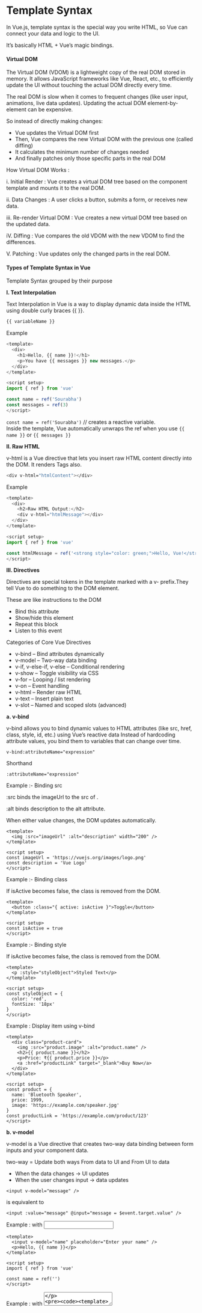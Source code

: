 # Template Syntax​

In Vue.js, template syntax is the special way you write HTML, so Vue can connect your data and logic to the UI.

It’s basically HTML + Vue’s magic bindings.


#### **Virtual DOM**

The Virtual DOM (VDOM) is a lightweight copy of the real DOM stored in memory. It allows JavaScript frameworks like Vue, React, etc., to efficiently update the UI without touching the actual DOM directly every time.

The real DOM is slow when it comes to frequent changes (like user input, animations, live data updates). Updating the actual DOM element-by-element can be expensive.

So instead of directly making changes:

- Vue updates the Virtual DOM first
- Then, Vue compares the new Virtual DOM with the previous one (called diffing)
- It calculates the minimum number of changes needed
- And finally patches only those specific parts in the real DOM

How Virtual DOM Works :

i. Initial Render : 
Vue creates a virtual DOM tree based on the component template and mounts it to the real DOM.

ii. Data Changes :
A user clicks a button, submits a form, or receives new data.

iii. Re-render Virtual DOM :
Vue creates a new virtual DOM tree based on the updated data.

iV. Diffing :
Vue compares the old VDOM with the new VDOM to find the differences.

V. Patching :
Vue updates only the changed parts in the real DOM.

#### **Types of Template Syntax in Vue**
Template Syntax grouped by their purpose

**I. Text Interpolation**

Text Interpolation in Vue is a way to display dynamic data inside the HTML using double curly braces {{ }}.

```bash
{{ variableName }}
```

Example 
```js
<template>
  <div>
    <h1>Hello, {{ name }}!</h1>
    <p>You have {{ messages }} new messages.</p>
  </div>
</template>

<script setup>
import { ref } from 'vue'

const name = ref('Sourabha')
const messages = ref(3)
</script>
```
`const name = ref('Sourabha')` // creates a reactive variable.  
Inside the template, Vue automatically unwraps the ref when you use `{{ name }}` or `{{ messages }}`

**II. Raw HTML**

v-html is a Vue directive that lets you insert raw HTML content directly into the DOM. It renders Tags also.

```bash
<div v-html="htmlContent"></div>
```
Example

```js
<template>
  <div>
    <h2>Raw HTML Output:</h2>
    <div v-html="htmlMessage"></div>
  </div>
</template>

<script setup>
import { ref } from 'vue'

const htmlMessage = ref('<strong style="color: green;">Hello, Vue!</strong>')
</script>
```

**III. Directives**

Directives are special tokens in the template marked with a v- prefix.They tell Vue to do something to the DOM element.

These are like instructions to the DOM

- Bind this attribute
- Show/hide this element
- Repeat this block
- Listen to this event

Categories of Core Vue Directives

- v-bind – Bind attributes dynamically
- v-model – Two-way data binding
- v-if, v-else-if, v-else – Conditional rendering
- v-show – Toggle visibility via CSS
- v-for – Looping / list rendering
- v-on – Event handling
- v-html – Render raw HTML
- v-text – Insert plain text
- v-slot – Named and scoped slots (advanced)

**a. v-bind**

v-bind allows you to bind dynamic values to HTML attributes (like src, href, class, style, id, etc.) using Vue’s reactive data Instead of hardcoding attribute values, you bind them to variables that can change over time.
```
v-bind:attributeName="expression"
```
Shorthand
```
:attributeName="expression"
```

Example :- Binding src

:src binds the imageUrl to the src of <img>.

:alt binds description to the alt attribute.

When either value changes, the DOM updates automatically.
```JS
<template>
  <img :src="imageUrl" :alt="description" width="200" />
</template>

<script setup>
const imageUrl = 'https://vuejs.org/images/logo.png'
const description = 'Vue Logo'
</script>
```

Example :- Binding class

If isActive becomes false, the class is removed from the DOM.
```JS
<template>
  <button :class="{ active: isActive }">Toggle</button>
</template>

<script setup>
const isActive = true
</script>
```

Example :- Binding style

If isActive becomes false, the class is removed from the DOM.
```JS
<template>
  <p :style="styleObject">Styled Text</p>
</template>

<script setup>
const styleObject = {
  color: 'red',
  fontSize: '18px'
}
</script>

```

Example : Display item using v-bind

```
<template>
  <div class="product-card">
    <img :src="product.image" :alt="product.name" />
    <h2>{{ product.name }}</h2>
    <p>Price: ₹{{ product.price }}</p>
    <a :href="productLink" target="_blank">Buy Now</a>
  </div>
</template>

<script setup>
const product = {
  name: 'Bluetooth Speaker',
  price: 1999,
  image: 'https://example.com/speaker.jpg'
}
const productLink = 'https://example.com/product/123'
</script>

```

**b. v-model**

v-model is a Vue directive that creates two-way data binding between form inputs and your component data.

two-way = Update both ways
From data to  UI and From UI to data

- When the data changes → UI updates
- When the user changes input → data updates

```<input v-model="message" />```

is equivalent to 

```<input :value="message" @input="message = $event.target.value" />```

Example : with <input>
```
<template>
  <input v-model="name" placeholder="Enter your name" />
  <p>Hello, {{ name }}</p>
</template>

<script setup>
import { ref } from 'vue'

const name = ref('')
</script>
```
Example : with <textarea>

```
<template>
  <textarea v-model="bio" placeholder="Write something..."></textarea>
  <p>You wrote: {{ bio }}</p>
</template>

<script setup>
import { ref } from 'vue'

const bio = ref('')
</script>

```

Example : with single Checkbox

```
<template>
  <input type="checkbox" v-model="isChecked" />
  <label>Agree</label>
  <p>Status: {{ isChecked ? 'Agreed' : 'Not Agreed' }}</p>
</template>

<script setup>
import { ref } from 'vue'

const isChecked = ref(false)
</script>

```

Example : with Multiple Checkbox

```
<template>
  <label><input type="checkbox" value="Vue" v-model="selected" /> Vue</label>
  <label><input type="checkbox" value="React" v-model="selected" /> React</label>
  <label><input type="checkbox" value="Angular" v-model="selected" /> Angular</label>

  <p>Selected: {{ selected }}</p>
</template>

<script setup>
import { ref } from 'vue'

const selected = ref([])
</script>

```
Example : with Radio Buttons

```
<template>
  <label><input type="radio" value="Male" v-model="gender" /> Male</label>
  <label><input type="radio" value="Female" v-model="gender" /> Female</label>

  <p>Selected: {{ gender }}</p>
</template>

<script setup>
import { ref } from 'vue'

const gender = ref('')
</script>

```
Example : with Select Dropdown

```
<template>
  <select v-model="country">
    <option disabled value="">Choose a country</option>
    <option>India</option>
    <option>USA</option>
    <option>Canada</option>
  </select>

  <p>Selected country: {{ country }}</p>
</template>

<script setup>
import { ref } from 'vue'

const country = ref('')
</script>

```

**c. v-if, v-else-if, v-else**

Show something only if a condition is true.
Vue provides these directives to control what shows up in the DOM.

Example : Shows a message based on a user's exam score.

```
<template>
  <input type="number" v-model="score" placeholder="Enter your score" />

  <div v-if="score >= 90">Excellent!</div>
  <div v-else-if="score >= 75">Good Job!</div>
  <div v-else-if="score >= 50">Average</div>
  <div v-else> Needs Improvement</div>
</template>

<script setup>
import { ref } from 'vue'

const score = ref(0)
</script>

```

**d. v-show**

v-show is a directive in Vue that toggles an element’s visibility using CSS. It does not remove the element from the DOM, it just uses display: none to hide it.

Example : toggle a message

```
<template>
  <button @click="showMessage = !showMessage">
    Toggle Message
  </button>

  <p v-show="showMessage">Hello Joshi, I am visible!</p>
</template>

<script setup>
import { ref } from 'vue'

const showMessage = ref(true)
</script>

```

NOTE : 

v-if builds or destroys, v-show hides or reveals

v-show is ideal when:
- You need fast toggle (e.g., dropdowns, tabs)
- You want to preserve component state or DOM

v-if is ideal when:
- You want to avoid rendering until needed
- You don’t want it in the DOM at all when hidden

**e. v-for**

v-for is used to render a list of items by looping over an array, object, or even a range. It’s just like a for...of loop in JavaScript, but in the template!

Basic syntax is 
```
<div v-for="item in items" :key="item.id">
  {{ item }}
</div>
```
- items: an array (or object/range) you're looping over
- item: current element in the loop
- :key: required when rendering lists — helps Vue track items efficiently

Example : List of Users with Their Names and Roles

```
<template>
  <ul>
    <li v-for="user in users" :key="user.id">
      {{ user.name }} - {{ user.role }}
    </li>
  </ul>
</template>

<script setup>
const users = [
  { id: 1, name: "Sourabha", role: "Admin" },
  { id: 2, name: "Ramesh", role: "User" },
  { id: 3, name: "Joshi", role: "Manager" },
]
</script>

```

Example : Render a Table with Indexes

```
<template>
  <table border="1">
    <tr>
      <th>#</th>
      <th>Name</th>
    </tr>
    <tr v-for="(name, index) in names" :key="index">
      <td>{{ index + 1 }}</td>
      <td>{{ name }}</td>
    </tr>
  </table>
</template>

<script setup>
const names = ['Lakshmi', 'Joshi', 'Sourabha']
</script>

```

Example : Loop over objects

```
<template>
  <div v-for="(value, key, index) in student" :key="key">
    {{ index + 1 }}. {{ key }}: {{ value }}
  </div>
</template>

<script setup>
const student = {
  name: 'Sourabha',
  age: 25,
  grade: 'A',
}
</script>
```

Example : Nested v-for – Looping Inside Loop

```
<template>
  <div v-for="(category, index) in categories" :key="index">
    <h3>{{ category.name }}</h3>
    <ul>
      <li v-for="item in category.items" :key="item.id">
        {{ item.label }}
      </li>
    </ul>
  </div>
</template>

<script setup>
const categories = [
  {
    name: "Fruits",
    items: [
      { id: 1, label: "Apple" },
      { id: 2, label: "Banana" },
    ],
  },
  {
    name: "Vegetables",
    items: [
      { id: 3, label: "Carrot" },
      { id: 4, label: "Broccoli" },
    ],
  },
]
</script>
```
**f. v-on**

v-on is used to listen to and handle DOM events (like click, input, submit, etc.). It connects user actions (e.g., clicking a button) with your methods or inline JavaScript.

syntax of v-on 
```
<!-- Full syntax -->
<button v-on:click="handleClick">Click me</button>

<!-- Shorthand -->
<button @click="handleClick">Click me</button>

```

Example : counter App

```
<template>
  <button @click="count++">Clicked {{ count }} times</button>
</template>

<script setup>
import { ref } from 'vue'
const count = ref(0)
</script>

```

Example : event object

```
<template>
  <input @input="handleInput($event)">
</template>

<script setup>
function handleInput(e) {
  console.log("User typed:", e.target.value)
}
</script>
```

Example : pass arguments

```
<template>
  <button @click="greet('Sourabha')">Greet</button>
</template>

<script setup>
function greet(name) {
  alert(`Hello, ${name}!`)
}
</script>
```

**g. v-html**

v-html is a Vue directive used to inject and render raw HTML content into the DOM.

Example : items list

```
<template>
  <div v-for="(card, index) in cards" :key="index" class="card" v-html="card.content" />
</template>

<script setup>
const cards = [
  {
    content: `
      <h2 style="color: teal;">Vue Tips</h2>
      <p>Use <code>v-model</code> for two-way data binding.</p>
    `
  },
  {
    content: `
      <h2 style="color: purple;">Security Alert</h2>
      <p style="color: red;"><strong>Do not use v-html</strong> with unsanitized user input!</p>
    `
  },
]
</script>

<style scoped>
.card {
  border: 1px solid #ccc;
  padding: 16px;
  margin-bottom: 12px;
  border-radius: 8px;
  background-color: #f9f9f9;
}
</style>
```

**h. v-text**

v-text is used to insert plain text into an HTML element. Which similar to using {{  }} syntax.

```
<p v-text="message"></p>
```

equivalent to 
```
<p>{{ message }}</p>
```
Example : Display greetings

```
<template>
  <div>
    <p v-text="greeting"></p>
  </div>
</template>

<script setup>
const greeting = "Hello from Vue!"
</script>
```

**i. v-slot**

v-slot is a directive in Vue that lets a parent component inject content into a child component’s slot. Which help us Reusable UI components (cards, modals, tables), Custom layouts and Passing data (scope) from child to parent

There are three types : Default Slot, Named Slot and Scoped Slot

a. Default Slot : Only one unnamed slot

child component : BaseCard.vue

```
<template>
  <div class="card">
    <slot></slot>
  </div>
</template>
```

parent component

```
<BaseCard>
  <p>This is card content</p>
</BaseCard>
```
b. Named Slot : Multiple slots identified by name

child component : BaseCard.vue

```
<template>
  <header><slot name="header"></slot></header>
  <main><slot></slot></main>
  <footer><slot name="footer"></slot></footer>
</template>
```

parent component

```
<BaseLayout>
  <template #header>
    <h1>Welcome</h1>
  </template>

  <p>Main content goes here.</p>

  <template #footer>
    <p>&copy; 2025</p>
  </template>
</BaseLayout>
```

c. Scoped Slot : Child passes data to slot via props; parent can use it

child component : UserList.vue

```
<template>
  <div>
    <slot v-for="user in users" :user="user" :key="user.id"></slot>
  </div>
</template>

<script setup>
const users = [
  { id: 1, name: 'Sourabha' },
  { id: 2, name: 'Ram' }
]
</script>
```

parent component

```
<UserList>
  <template #default="{ user }">
    <p>User: {{ user.name }}</p>
  </template>
</UserList>
```

### Exercises

1. Create a text input box using v-model and display the entered value below it live.
2. Make a form where users can write a message in a textarea. Below the textarea, show how many characters they’ve typed.
3. Add a checkbox using v-model. When it’s checked, display "Subscribed!" otherwise show "Not Subscribed".
4. Allow users to select multiple hobbies (e.g., Reading, Gaming, Music) using checkboxes. Show the selected hobbies as a list.
5. Create a small form: Name (input), Age (number input), Gender (radio), Skills (checkboxes). On submit, show the entire form data below in a formatted way.
6. Create a password input field. Use v-model to check the length of the entered password and display: "Weak" for < 5 characters, "Medium" for 5–8 characters and "Strong" for > 8 characters
7. Use .trim, .number, and .lazy modifiers with v-model. Explain and show how each one behaves differently with inputs.
8. Shows content based on user login status(Loggedin/Loggedout)?
9. Handles different UI states when fetching data (loading/Error/Success)?
10. Shows invoice payment status (Oaid/Pending/Overdue)?
11. Dynamic text based on the weather (sunny/rainy/cloudy) ?
12. Build a tab component where only one tab’s content is visible at a time using v-show
13. 
